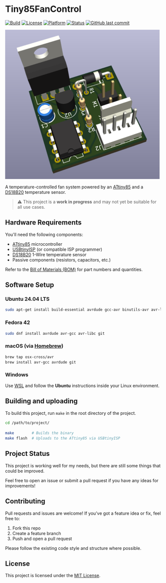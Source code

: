 # Tiny85FanControl

[![Build](https://img.shields.io/badge/build-passing-brightgreen)](https://github.com/Colahall/Tiny85FanControl/actions)
[![License](https://img.shields.io/github/license/Colahall/Tiny85FanControl)](LICENSE)
[![Platform](https://img.shields.io/badge/platform-ATtiny85-blue)](https://www.microchip.com/en-us/product/attiny85)
[![Status](https://img.shields.io/badge/status-WIP-yellow)](#project-status)
[![GitHub last commit](https://img.shields.io/github/last-commit/Colahall/Tiny85FanControl)](https://github.com/Colahall/Tiny85FanControl)

<img src="schematic/info/tiny85fancontrol.png" alt="Tiny85FanControl" width="500" />

A temperature-controlled fan system powered by an [ATtiny85](https://www.microchip.com/en-us/product/attiny85) and a [DS18B20](https://www.analog.com/media/en/technical-documentation/data-sheets/ds18b20.pdf) temperature sensor.

> ⚠️ This project is a **work in progress** and may not yet be suitable for all use cases.

## Hardware Requirements

You'll need the following components:

- [ATtiny85](https://www.microchip.com/en-us/product/attiny85) microcontroller
- [USBtinyISP](http://www.fischl.de/usbtinyisp/) (or compatible ISP programmer)
- [DS18B20](https://www.analog.com/media/en/technical-documentation/data-sheets/ds18b20.pdf) 1-Wire temperature sensor
- Passive components (resistors, capacitors, etc.)

Refer to the [Bill of Materials (BOM)](schematic/info/tiny85fancontrol-bom.csv) for part numbers and quantities.

## Software Setup

### Ubuntu 24.04 LTS

```bash
sudo apt-get install build-essential avrdude gcc-avr binutils-avr avr-libc git
````

### Fedora 42

```bash
sudo dnf install avrdude avr-gcc avr-libc git
```

### macOS (via [Homebrew](https://brew.sh/))

```bash
brew tap osx-cross/avr
brew install avr-gcc avrdude git
```

### Windows

Use [WSL](https://docs.microsoft.com/en-us/windows/wsl/install) and follow the **Ubuntu** instructions inside your Linux environment.

## Building and uploading

To build this project, run `make` in the root directory of the project.

```bash
cd /path/to/project/

make        # Builds the binary
make flash  # Uploads to the ATtiny85 via USBtinyISP
```

## Project Status

This project is working well for my needs, but there are still some things that could be improved.

Feel free to open an issue or submit a pull request if you have any ideas for improvements!

## Contributing

Pull requests and issues are welcome! If you’ve got a feature idea or fix, feel free to:

1. Fork this repo
2. Create a feature branch
3. Push and open a pull request

Please follow the existing code style and structure where possible.

## License

This project is licensed under the [MIT License](LICENSE).
